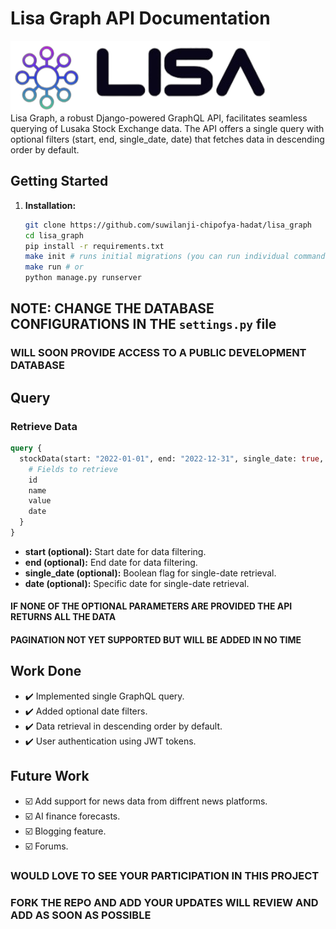 # Lisa Graph API Documentation
<div style="display:flex; align-items: center;width: 100%;">
  <img src="/assets/logo.png" alt="LISA GRAPH"/>
</div>
Lisa Graph, a robust Django-powered GraphQL API, facilitates seamless querying of Lusaka Stock Exchange data. The API offers a single query with optional filters (start, end, single_date, date) that fetches data in descending order by default.

## Getting Started

1. **Installation:**
   ```bash
   git clone https://github.com/suwilanji-chipofya-hadat/lisa_graph
   cd lisa_graph
   pip install -r requirements.txt
   make init # runs initial migrations (you can run individual commands in the makefile if you don't have make command available)
   make run # or
   python manage.py runserver
   ```

## NOTE: CHANGE THE DATABASE CONFIGURATIONS IN THE ```settings.py``` file
### WILL SOON PROVIDE ACCESS TO A PUBLIC DEVELOPMENT DATABASE
## Query

### Retrieve Data

```graphql
query {
  stockData(start: "2022-01-01", end: "2022-12-31", single_date: true, date: "2022-06-30") {
    # Fields to retrieve
    id
    name
    value
    date
  }
}
```

- **start (optional):** Start date for data filtering.
- **end (optional):** End date for data filtering.
- **single_date (optional):** Boolean flag for single-date retrieval.
- **date (optional):** Specific date for single-date retrieval.
#### IF NONE OF THE OPTIONAL PARAMETERS ARE PROVIDED THE API RETURNS ALL THE DATA
#### PAGINATION NOT YET SUPPORTED BUT WILL BE ADDED IN NO TIME

## Work Done

- ✔️ Implemented single GraphQL query.
- ✔️ Added optional date filters.
- ✔️ Data retrieval in descending order by default.
- ✔️ User authentication using JWT tokens.
## Future Work

- ☑️ Add support for news data from diffrent news platforms.
- ☑️ AI finance forecasts.
- ☑️ Blogging feature.
- ☑️ Forums.

### WOULD LOVE TO SEE YOUR PARTICIPATION IN THIS PROJECT
### FORK THE REPO AND ADD YOUR UPDATES WILL REVIEW AND ADD AS SOON AS POSSIBLE

